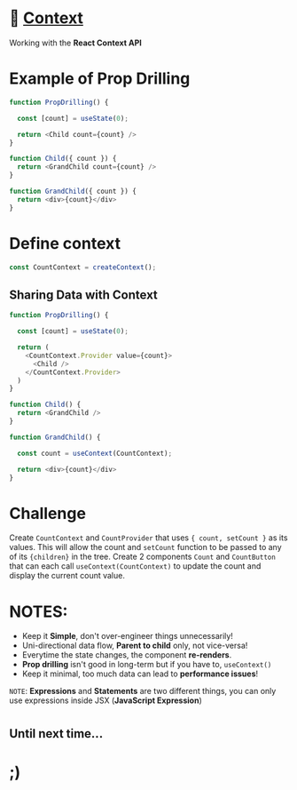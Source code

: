 
# 🌲 [Context](https://fireship.io/courses/react/basics-context/)
Working with the **React Context API**


# Example of Prop Drilling
```javascript
function PropDrilling() {

  const [count] = useState(0);

  return <Child count={count} />
}

function Child({ count }) {
  return <GrandChild count={count} />
}

function GrandChild({ count }) {
  return <div>{count}</div>
}
```


# Define context
```javascript
const CountContext = createContext();
```

## Sharing Data with Context
```javascript
function PropDrilling() {

  const [count] = useState(0);

  return (
    <CountContext.Provider value={count}>
      <Child />
    </CountContext.Provider>
  )
}

function Child() {
  return <GrandChild />
}

function GrandChild() {

  const count = useContext(CountContext);

  return <div>{count}</div>
}
```


# Challenge
Create `CountContext` and `CountProvider` that uses `{ count, setCount }` as its values. This will allow the count and `setCount` function to be passed to any of its `{children}` in the tree. Create 2 components `Count` and `CountButton` that can each call `useContext(CountContext)` to update the count and display the current count value.



# NOTES:
- Keep it **Simple**, don't over-engineer things unnecessarily!
- Uni-directional data flow, **Parent to child** only, not vice-versa!
- Everytime the state changes, the component **re-renders**.
- **Prop drilling** isn't good in long-term but if you have to, `useContext()`
- Keep it minimal, too much data can lead to **performance issues**!
  

`NOTE`: **Expressions** and **Statements** are two different things, you can only use expressions inside JSX (**JavaScript Expression**)


#

## Until next time...

# ;)
